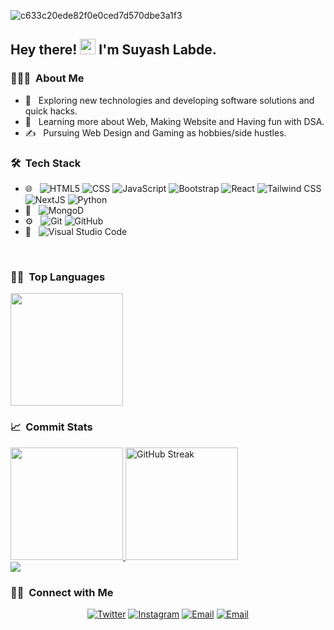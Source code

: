 ![c633c20ede82f0e0ced7d570dbe3a1f3](https://user-images.githubusercontent.com/74038190/225813708-98b745f2-7d22-48cf-9150-083f1b00d6c9.gif)

<h2> Hey there! <img src="https://media.giphy.com/media/hvRJCLFzcasrR4ia7z/giphy.gif" width="25px"> I'm Suyash Labde.</h2>

<h3> 👨🏻‍💻 &nbsp;About Me </h3>

- 🤔 &nbsp; Exploring new technologies and developing software solutions and quick hacks.
- 🌱 &nbsp; Learning more about Web, Making Website and Having fun with DSA.
- ✍️ &nbsp; Pursuing Web Design and Gaming as hobbies/side hustles.

<h3> 🛠 &nbsp;Tech Stack</h3>

- 🌐 &nbsp;
  ![HTML5](https://img.shields.io/badge/-HTML5-333?style=flat&logo=HTML5)
  ![CSS](https://img.shields.io/badge/-CSS-333?style=flat&logo=CSS3&logoColor=1572B6)
  ![JavaScript](https://img.shields.io/badge/-JavaScript-333?style=flat&logo=javascript)
  ![Bootstrap](https://img.shields.io/badge/-Bootstrap-333?style=flat&logo=bootstrap&logoColor=563D7C)
  ![React](https://img.shields.io/badge/-React-333?style=flat&logo=react)
  ![Tailwind CSS](https://img.shields.io/badge/-Tailwind%20CSS-333?style=flat&logo=Tailwind-CSS)
  ![NextJS](https://img.shields.io/badge/-NextJS-333?logo=Next.js)
  ![Python](https://img.shields.io/badge/-Python-333?style=flat&logo=Python)
- 📶 &nbsp;
  ![MongoD](https://img.shields.io/badge/-MongoDB-333?style=flat&logo=MongoDB)
- ⚙️ &nbsp;
  ![Git](https://img.shields.io/badge/-Git-333?style=flat&logo=git)
  ![GitHub](https://img.shields.io/badge/-GitHub-333?style=flat&logo=github)
- 🔧 &nbsp;
  ![Visual Studio Code](https://img.shields.io/badge/-Visual%20Studio%20Code-333?style=flat&logo=visual-studio-code&logoColor=007ACC)

<br/>


<h3> 🧑‍💻 &nbsp;Top Languages</h3>

<img height="180em" src="https://github-readme-stats.vercel.app/api/top-langs/?username=iamsuyashh&layout=compact&theme=react" />

<h3> 📈 &nbsp;Commit Stats</h3>

<a href="https://github.com/sahilverma-dev">
  <img height="180em" src="https://github-readme-stats.vercel.app/api?username=iamsuyashh&show_icons=true&theme=react" />
  <img height="180em" src="https://streak-stats.demolab.com?user=iamsuyashh&theme=react" alt="GitHub Streak" />

</a>

<br/>

<a href="https://github.com/sahilverma-dev">
  <img  src="https://github-readme-activity-graph.vercel.app/graph?username=iamsuyashh&theme=react-dark" />
</a>

<br/>

<h3> 🤝🏻 &nbsp;Connect with Me </h3>

<p align="center">
  <a href="https://twitter.com/iam_suyashh"><img alt="Twitter" src="https://img.shields.io/badge/Twitter-Suyash%20Labde-blue?style=flat-square&logo=twitter"></a>
  <a href="https://www.instagram.com/itsssuyashh._"><img alt="Instagram" src="https://img.shields.io/badge/Instagram-itsssuyashh._-blue?style=flat-square&logo=instagram"></a>
  <a href="mailto:suyashlabde123@gmail.com"><img alt="Email" src="https://img.shields.io/badge/Email-suyashlabde123@gmail.com-blue?style=flat-square&logo=gmail"></a>
  <a href="https://linktr.ee/iam_suyashh"><img alt="Email" src="https://img.shields.io/badge/Linktree-itsssuyashh._-blue?style=flat-square&logo=linktree"></a>
  
</p>
